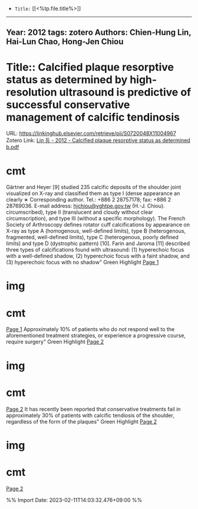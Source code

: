 


-   `Title:` [[<%tp.file.title%>]]

---

Year: 2012
tags: zotero
Authors: Chien-Hung Lin, Hai-Lun Chao, Hong-Jen Chiou
---

# Title:: Calcified plaque resorptive status as determined by high-resolution ultrasound is predictive of successful conservative management of calcific tendinosis
URL: https://linkinghub.elsevier.com/retrieve/pii/S0720048X11004967
Zotero Link: [Lin 등 - 2012 - Calcified plaque resorptive status as determined b.pdf](zotero://select/library/items/83Z3FLK6)

# cmt
Gärtner and Heyer [9] studied 235 calcific deposits of the shoulder joint visualized on X-ray and classified them as type I (dense appearance an clearly ∗ Corresponding author. Tel.: +886 2 28757178; fax: +886 2 28769036. E-mail address: hjchiou@vghtpe.gov.tw (H.-J. Chiou). circumscribed), type II (translucent and cloudy without clear circumscription), and type III (without a specific morphology). The French Society of Arthroscopy defines rotator cuff calcifications by appearance on X-ray as type A (homogenous, well-defined limits), type B (heterogenous, fragmented, well-defined limits), type C (heterogenous, poorly defined limits) and type D (dystrophic pattern) [10]. Farin and Jaroma [11] described three types of calcifications found with ultrasound: (1) hyperechoic focus with a well-defined shadow, (2) hyperechoic focus with a faint shadow, and (3) hyperechoic focus with no shadow"
Green Highlight [Page 1](zotero://open-pdf/library/items/83Z3FLK6?page=1&annotation=TDC4F6RC)



# img
# cmt

[Page 1](zotero://open-pdf/library/items/83Z3FLK6?page=1&annotation=TDC4F6RC)
Approximately 10% of patients who do not respond well to the aforementioned treatment strategies, or experience a progressive course, require surgery"
Green Highlight [Page 2](zotero://open-pdf/library/items/83Z3FLK6?page=2&annotation=R2NYPVKZ)



# img
# cmt

[Page 2](zotero://open-pdf/library/items/83Z3FLK6?page=2&annotation=R2NYPVKZ)
It has recently been reported that conservative treatments fail in approximately 30% of patients with calcific tendiosis of the shoulder, regardless of the form of the plaques"
Green Highlight [Page 2](zotero://open-pdf/library/items/83Z3FLK6?page=2&annotation=9ILL2RSQ)



# img
# cmt

[Page 2](zotero://open-pdf/library/items/83Z3FLK6?page=2&annotation=9ILL2RSQ)


%% Import Date: 2023-02-11T14:03:32.476+09:00 %%

